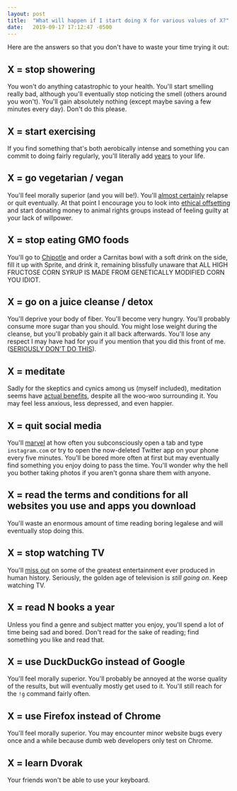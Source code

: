 ```yaml
---
layout: post
title:  "What will happen if I start doing X for various values of X?"
date:   2019-09-17 17:12:47 -0500
---
```


Here are the answers so that you don't have to waste your time trying it out:

<!--more-->

## X = stop showering

You won't do anything catastrophic to your health. You'll start smelling really bad, although you'll eventually stop noticing the smell (others around you won't). You'll gain absolutely nothing (except maybe saving a few minutes every day). Don't do this please.

## X = start exercising

If you find something that's both aerobically intense and something you can commit to doing fairly regularly, you'll literally add [years](https://www.ncbi.nlm.nih.gov/pubmed/21846575) to your life.
## X = go vegetarian / vegan

You'll feel morally superior (and you will be!). You'll [almost certainly](https://www.smithsonianmag.com/smart-news/most-vegetarians-lapse-after-only-year-180953565/) relapse or quit eventually. At that point I encourage you to look into [ethical offsetting](https://slatestarcodex.com/2015/01/04/ethics-offsets/) and start donating money to animal rights groups instead of feeling guilty at your lack of willpower.

## X = stop eating GMO foods

You'll go to [Chipotle](https://www.drovers.com/article/chipotles-non-gmo-campaign-tatters) and order a Carnitas bowl with a soft drink on the side, fill it up with Sprite, and drink it, remaining blissfully unaware that ALL HIGH FRUCTOSE CORN SYRUP IS MADE FROM GENETICALLY MODIFIED CORN YOU IDIOT.

## X = go on a juice cleanse / detox

You'll deprive your body of fiber. You'll become very hungry. You'll probably consume more sugar than you should. You might lose weight during the cleanse, but you'll probably gain it all back afterwards. You'll lose any respect I may have had for you if you mention that you did this front of me. ([SERIOUSLY DON'T DO THIS](https://www.vox.com/2014/12/31/7438565/detox)).

## X = meditate

Sadly for the skeptics and cynics among us (myself included), meditation seems have [actual benefits](https://fivethirtyeight.com/features/i-was-a-meditation-skeptic-until-i-tried-to-make-my-case/), despite all the woo-woo surrounding it. You may feel less anxious, less depressed, and even happier.

## X = quit social media

You'll [marvel](https://joshcsimmons.com/2019/09/10/i-quit-social-media-for-a-year-and-nothing-magical-happened/) at how often you subconsciously open a tab and type `instagram.com` or try to open the now-deleted Twitter app on your phone every five minutes. You'll be bored more often at first but may eventually find something you enjoy doing to pass the time. You'll wonder why the hell you bother taking photos if you aren't gonna share them with anyone.

## X = read the terms and conditions for all websites you use and apps you download

You'll waste an enormous amount of time reading boring legalese and will eventually stop doing this.

## X = stop watching TV

You'll [miss out](https://www.theguardian.com/tv-and-radio/2019/sep/16/100-best-tv-shows-of-the-21st-century) on some of the greatest entertainment ever produced in human history. Seriously, the golden age of television is *still going on*. Keep watching TV.

## X = read N books a year

Unless you find a genre and subject matter you enjoy, you'll spend a lot of time being sad and bored. Don't read for the sake of reading; find something you like and read that.

## X = use DuckDuckGo instead of Google

You'll feel morally superior. You'll probably be annoyed at the worse quality of the results, but will eventually mostly get used to it. You'll still reach for the `!g` command fairly often.

## X = use Firefox instead of Chrome

You'll feel morally superior. You may encounter minor website bugs every once and a while because dumb web developers only test on Chrome.

## X = learn Dvorak

Your friends won't be able to use your keyboard.
